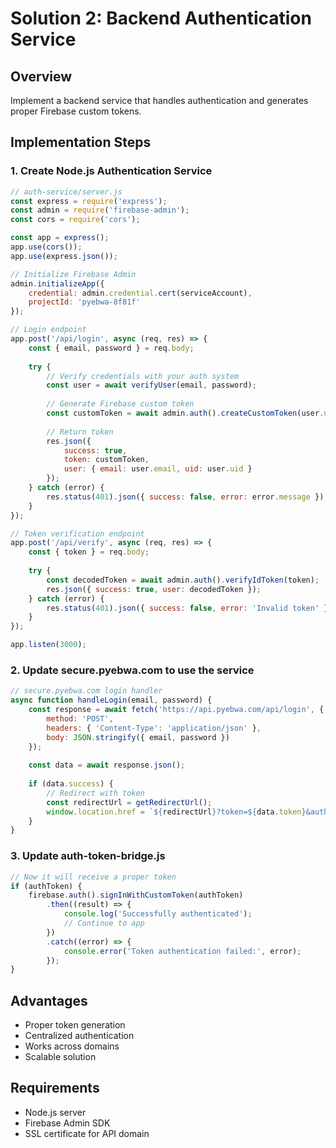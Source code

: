 # Solution 2: Backend Authentication Service

## Overview
Implement a backend service that handles authentication and generates proper Firebase custom tokens.

## Implementation Steps

### 1. Create Node.js Authentication Service
```javascript
// auth-service/server.js
const express = require('express');
const admin = require('firebase-admin');
const cors = require('cors');

const app = express();
app.use(cors());
app.use(express.json());

// Initialize Firebase Admin
admin.initializeApp({
    credential: admin.credential.cert(serviceAccount),
    projectId: 'pyebwa-8f81f'
});

// Login endpoint
app.post('/api/login', async (req, res) => {
    const { email, password } = req.body;
    
    try {
        // Verify credentials with your auth system
        const user = await verifyUser(email, password);
        
        // Generate Firebase custom token
        const customToken = await admin.auth().createCustomToken(user.uid);
        
        // Return token
        res.json({ 
            success: true, 
            token: customToken,
            user: { email: user.email, uid: user.uid }
        });
    } catch (error) {
        res.status(401).json({ success: false, error: error.message });
    }
});

// Token verification endpoint
app.post('/api/verify', async (req, res) => {
    const { token } = req.body;
    
    try {
        const decodedToken = await admin.auth().verifyIdToken(token);
        res.json({ success: true, user: decodedToken });
    } catch (error) {
        res.status(401).json({ success: false, error: 'Invalid token' });
    }
});

app.listen(3000);
```

### 2. Update secure.pyebwa.com to use the service
```javascript
// secure.pyebwa.com login handler
async function handleLogin(email, password) {
    const response = await fetch('https://api.pyebwa.com/api/login', {
        method: 'POST',
        headers: { 'Content-Type': 'application/json' },
        body: JSON.stringify({ email, password })
    });
    
    const data = await response.json();
    
    if (data.success) {
        // Redirect with token
        const redirectUrl = getRedirectUrl();
        window.location.href = `${redirectUrl}?token=${data.token}&auth=success`;
    }
}
```

### 3. Update auth-token-bridge.js
```javascript
// Now it will receive a proper token
if (authToken) {
    firebase.auth().signInWithCustomToken(authToken)
        .then((result) => {
            console.log('Successfully authenticated');
            // Continue to app
        })
        .catch((error) => {
            console.error('Token authentication failed:', error);
        });
}
```

## Advantages
- Proper token generation
- Centralized authentication
- Works across domains
- Scalable solution

## Requirements
- Node.js server
- Firebase Admin SDK
- SSL certificate for API domain